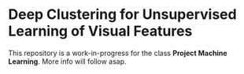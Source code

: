# Deep Clustering for Unsupervised Learning of Visual Features 

This repository is a work-in-progress for the class **Project Machine Learning**. More info will follow asap.
